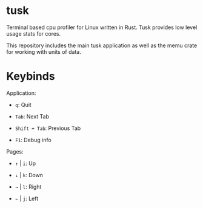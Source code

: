 # tusk
Terminal based cpu profiler for Linux written in Rust. Tusk provides low level usage stats for cores.

This repository includes the main tusk application as well as the memu crate for working with units of data.

# Keybinds

Application:

- `q`: Quit

- `Tab`: Next Tab

- `Shift + Tab`: Previous Tab

- `F1`: Debug info

Pages:

- `↑` | `i`: Up

- `↓` | `k`: Down

- `→` | `l`: Right

- `←` | `j`: Left
